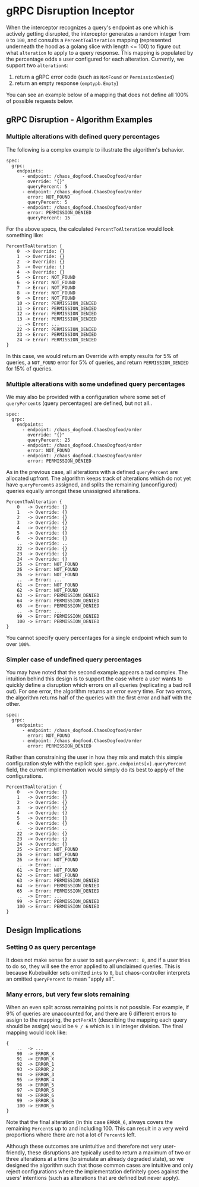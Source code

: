 # gRPC Disruption Inceptor

When the interceptor recognizes a query's endpoint as one which is actively getting disrupted, the interceptor generates a random integer from `0` to `100`, and consults a `PercentToAlteration` mapping (represented underneath the hood as a golang slice with length <= 100) to figure out what `alteration` to apply to a query response. This mapping is populated by the percentage odds a user configured for each alteration. Currently, we support two `alteration`s:

1. return a gRPC error code (such as `NotFound` or `PermissionDenied`)
2. return an empty response (`emptypb.Empty`)

You can see an example below of a mapping that does not define all 100% of possible requests below.

## gRPC Disruption - Algorithm Examples

### Multiple alterations with defined query percentages

The following is a complex example to illustrate the algorithm's behavior.

```
spec:
  grpc:
    endpoints:
      - endpoint: /chaos_dogfood.ChaosDogfood/order
        override: "{}"
        queryPercent: 5
      - endpoint: /chaos_dogfood.ChaosDogfood/order
        error: NOT_FOUND
        queryPercent: 5
      - endpoint: /chaos_dogfood.ChaosDogfood/order
        error: PERMISSION_DENIED
        queryPercent: 15
```

For the above specs, the calculated `PercentToAlteration` would look something like:

```
PercentToAlteration {
    0  -> Override: {}
    1  -> Override: {}
    2  -> Override: {}
    3  -> Override: {}
    4  -> Override: {}
    5  -> Error: NOT_FOUND
    6  -> Error: NOT_FOUND
    7  -> Error: NOT_FOUND
    8  -> Error: NOT_FOUND
    9  -> Error: NOT_FOUND
    10 -> Error: PERMISSION_DENIED
    11 -> Error: PERMISSION_DENIED
    12 -> Error: PERMISSION_DENIED
    13 -> Error: PERMISSION_DENIED
    .. -> Error: ...
    22 -> Error: PERMISSION_DENIED
    23 -> Error: PERMISSION_DENIED
    24 -> Error: PERMISSION_DENIED
}
```

In this case, we would return an Override with empty results for 5% of queries, a `NOT_FOUND` error for 5% of queries, and return `PERMISSION_DENIED` for 15% of queries.

### Multiple alterations with some undefined query percentages

We may also be provided with a configuration where some set of `queryPercent`s (query percentages) are defined, but not all..

```
spec:
  grpc:
    endpoints:
      - endpoint: /chaos_dogfood.ChaosDogfood/order
        override: "{}"
        queryPercent: 25
      - endpoint: /chaos_dogfood.ChaosDogfood/order
        error: NOT_FOUND
      - endpoint: /chaos_dogfood.ChaosDogfood/order
        error: PERMISSION_DENIED
```

As in the previous case, all alterations with a defined `queryPercent` are allocated upfront. The algorithm keeps track of alterations which do not yet have `queryPercent`s assigned, and splits the remaining (unconfigured) queries equally amongst these unassigned alterations.

```
PercentToAlteration {
    0   -> Override: {}
    1   -> Override: {}
    2   -> Override: {}
    3   -> Override: {}
    4   -> Override: {}
    5   -> Override: {}
    6   -> Override: {}
    ..  -> Override: ..
    22  -> Override: {}
    23  -> Override: {}
    24  -> Override: {}
    25  -> Error: NOT_FOUND
    26  -> Error: NOT_FOUND
    26  -> Error: NOT_FOUND
    ..  -> Error: ...
    61  -> Error: NOT_FOUND
    62  -> Error: NOT_FOUND
    63  -> Error: PERMISSION_DENIED
    64  -> Error: PERMISSION_DENIED
    65  -> Error: PERMISSION_DENIED
    ..  -> Error: ...
    99  -> Error: PERMISSION_DENIED
    100 -> Error: PERMISSION_DENIED
}
```

You cannot specify query percentages for a single endpoint which sum to over `100%`.

### Simpler case of undefined query percentages

You may have noted that the second example appears a tad complex. The intuition behind this design is to support the case where a user wants to quickly define a disruption which errors on all queries (replicating a bad roll out). For one error, the algorithm returns an error every time. For two errors, the algorithm returns half of the queries with the first error and half with the other.

```
spec:
  grpc:
    endpoints:
      - endpoint: /chaos_dogfood.ChaosDogfood/order
        error: NOT_FOUND
      - endpoint: /chaos_dogfood.ChaosDogfood/order
        error: PERMISSION_DENIED
```

Rather than constraining the user in how they mix and match this simple configuration style with the explicit `spec.gprc.endpoints[x].queryPercent` field, the current implementation would simply do its best to apply of the configurations.

```
PercentToAlteration {
    0   -> Override: {}
    1   -> Override: {}
    2   -> Override: {}
    3   -> Override: {}
    4   -> Override: {}
    5   -> Override: {}
    6   -> Override: {}
    ..  -> Override: ..
    22  -> Override: {}
    23  -> Override: {}
    24  -> Override: {}
    25  -> Error: NOT_FOUND
    26  -> Error: NOT_FOUND
    26  -> Error: NOT_FOUND
    ..  -> Error: ...
    61  -> Error: NOT_FOUND
    62  -> Error: NOT_FOUND
    63  -> Error: PERMISSION_DENIED
    64  -> Error: PERMISSION_DENIED
    65  -> Error: PERMISSION_DENIED
    ..  -> Error: ...
    99  -> Error: PERMISSION_DENIED
    100 -> Error: PERMISSION_DENIED
}
```

## Design Implications

### Setting 0 as query percentage

It does not make sense for a user to set `queryPercent: 0`, and if a user tries to do so, they will see the error applied to all unclaimed queries. This is because Kubebuilder sets omitted `int`s to `0`, but chaos-controller interprets an omitted `queryPercent` to mean "apply all".

### Many errors, but very few slots remaining

When an even split across remaining points is not possible. For example, if 9% of queries are unaccounted for, and there are 6 different errors to assign to the mapping, the `pctPerAlt` (describing the mapping each query should be assign) would be `9 / 6` which is `1` in integer division. The final mapping would look like:
```
{
	..  -> ...
	90  -> ERROR_X
	91  -> ERROR_X
	92  -> ERROR_1
	93  -> ERROR_2
	94  -> ERROR_3
	95  -> ERROR_4
	96  -> ERROR_5
	97  -> ERROR_6
	98  -> ERROR_6
	99  -> ERROR_6
	100 -> ERROR_6
}
```
Note that the final alteration (in this case `ERROR_6`, always covers the remaining `Percent`s up to and including 100. This can result in a very weird proportions where there are not a lot of `Percent`s left.

Although these outcomes are unintuitive and therefore not very user-friendly, these disruptions are typically used to return a maximum of two or three alterations at a time (to simulate an already degraded state), so we designed the algorithm such that those common cases are intuitive and only reject configurations where the implementation definitely goes against the users' intentions (such as alterations that are defined but never apply).